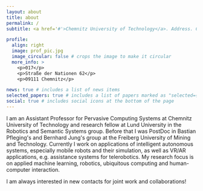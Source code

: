 ```yaml
---
layout: about
title: about
permalink: /
subtitle: <a href='#'>Chemnitz University of Technology</a>. Address. Contacts. Motto. Etc.

profile:
  align: right
  image: prof_pic.jpg
  image_circular: false # crops the image to make it circular
  more_info: >
    <p>017</p>
    <p>Straße der Nationen 62</p>
    <p>09111 Chemnitz</p>

news: true # includes a list of news items
selected_papers: true # includes a list of papers marked as "selected={true}"
social: true # includes social icons at the bottom of the page
---
```


I am an Assistant Professor for Pervasive Computing Systems at Chemnitz University of Technology and research fellow at Lund University in the Robotics and Semantic Systems group. Before that I was PostDoc in Bastian Pfleging's and Bernhard Jung's group at the Freiberg University of Mining and Technology. Currently I work on applications of intelligent autonomous systems, especially mobile robots and their simulation, as well as VR/AR applications, e.g. assistance systems for telerobotics. My research focus is on applied machine learning, robotics, ubiquitous computing and human-computer interaction.

I am always interested in new contacts for joint work and collaborations!
